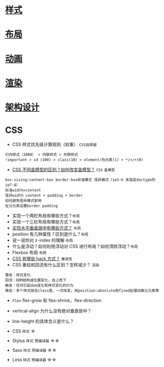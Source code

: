 # [样式](css/style.md)

# [布局](css/layout.md)

# [动画](css/animation.md)

# [渲染](css/webkit.md)

# [架构设计](css/design.md)

# CSS
- CSS 样式优先级计算规则（权重） `CSS选择器`
```
行内样式（1000） > 内联样式 > 外联样式
!important > id (100) > class(10) > element/伪元素(1) > */>/+(0)
```
- [CSS 不同盒模型的区别？如何改变盒模型？](https://www.cnblogs.com/chengzp/p/cssbox.html) `CSS` `盒模型`
```
box-sizing:content-box border-box标准模式 怪异模式（ie5-6 未指定doctype的ie7-8）
标准width=content
怪异width content + padding + border
如何避免怪异模式影响
在父元素设置border padding
```
- 实现一个两栏布局有哪些方式？`布局`
- 实现一个三栏布局有哪些方式？`布局`
- [实现水平垂直居中有哪些方式？](https://blog.csdn.net/mrwangweijin/article/details/79760884) `布局`
- position 有几种属性？区别是什么？`布局`
- 说一说你对 z-index 的理解 `布局`
- 什么是浮动？如何利用浮动对 CSS 进行布局？如何清除浮动？`布局`
- Flexbox 布局 `布局`
- [CSS 有哪些 hack 方式？](https://blog.csdn.net/freshlover/article/details/12132801) `兼容性`
- CSS 重绘和回流有什么区别？怎样减少？ `渲染`
```
重绘：样式变化
回流：DOM结构或位置变化，自上而下
触发：任何引起dom变化和样式变化的行为
降低：多个样式放在class里，一次改变，用position:absolute和fixed处理动画父元素等
```
- `Flex` flex-grow 和 flex-shrink，flex-direction
- vertical-align 为什么没有绝对垂直居中？
- line-height 的具体含义是什么？

- CSS `样式` ☆
- Stylus `样式` `预编译器` ☆☆
- Sass `样式` `预编译器` ☆☆
- Less `样式` `预编译器` ☆☆

